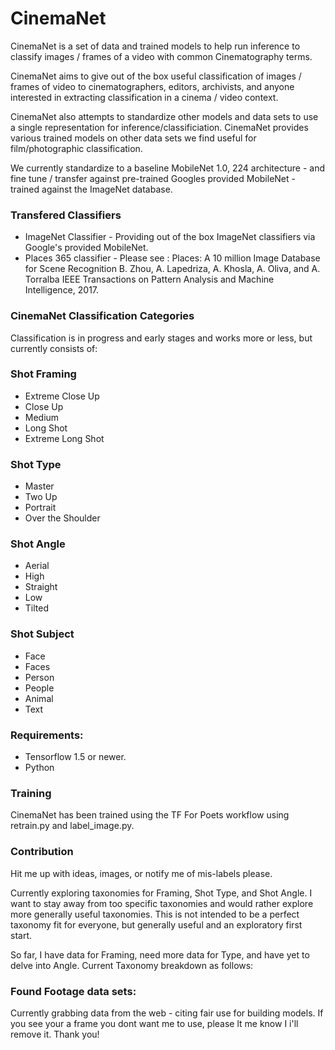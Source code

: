 # CinemaNet

CinemaNet is a set of data and trained models to help run inference to classify images / frames of a video with common Cinematography terms.

CinemaNet aims to give out of the box useful classification of images / frames of video to cinematographers, editors, archivists, and anyone interested in extracting classification in a cinema / video context.

CinemaNet also attempts to standardize other models and data sets to use a single representation for inference/classificiation. CinemaNet provides various trained models on other data sets we find useful for film/photographic classification. 

We currently standardize to a baseline MobileNet 1.0, 224 architecture - and fine tune / transfer against pre-trained Googles provided MobileNet - trained against the ImageNet database.

### Transfered Classifiers
* ImageNet Classifier - Providing out of the box ImageNet classifiers via Google's provided MobileNet.
* Places 365 classifier - Please see : Places: A 10 million Image Database for Scene Recognition B. Zhou, A. Lapedriza, A. Khosla, A. Oliva, and A. Torralba IEEE Transactions on Pattern Analysis and Machine Intelligence, 2017.


### CinemaNet Classification Categories

Classification is in progress and early stages and works more or less,  but currently consists of:

### Shot Framing
* Extreme Close Up
* Close Up
* Medium
* Long Shot
* Extreme Long Shot

### Shot Type
* Master
* Two Up
* Portrait
* Over the Shoulder

### Shot Angle
* Aerial
* High
* Straight
* Low
* Tilted

### Shot Subject
* Face
* Faces
* Person
* People
* Animal
* Text

### Requirements: 
* Tensorflow 1.5 or newer.
* Python

### Training

CinemaNet has been trained using the TF For Poets workflow using retrain.py and label_image.py.

### Contribution

Hit me up with ideas, images, or notify me of mis-labels please.

Currently exploring taxonomies for Framing, Shot Type, and Shot Angle. I want to stay away from too specific taxonomies and would rather explore more generally useful taxonomies. This is not intended to be a perfect taxonomy fit for everyone, but generally useful and an exploratory first start.

So far, I have data for Framing, need more data for Type, and have yet to delve into Angle. Current Taxonomy breakdown as follows: 

### Found Footage data sets:

Currently grabbing data from the web - citing fair use for building models. If you see your a frame you dont want me to use, please lt me know I i'll remove it. Thank you!
